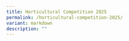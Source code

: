 ```yaml
---
title: Horticultural Competition 2025
permalink: /horticultural-competition-2025/
variant: markdown
description: ""
---
```

